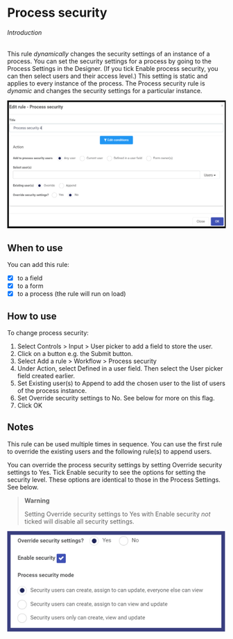 # Process security

###### Introduction
This rule *dynamically* changes the security settings of an instance of a process. You can set the security settings for a process by going to the Process Settings in the Designer.  (If you tick Enable process security, you can then select users and their access level.)  This setting is static and applies to every instance of the process.  The Process security rule is *dynamic* and changes the security settings for a particular instance.

![Process security rule dialog box 1](images/ProcessSecurity.png)

## When to use 

You can add this rule:
- [x] to a field
- [x] to a form 
- [x] to a process (the rule will run on load)

## How to use

To change process security:
1. Select Controls > Input > User picker to add a field to store the user.
2. Click on a button e.g. the Submit button.
3. Select Add a rule > Workflow > Process security
4. Under Action, select Defined in a user field. Then select the User picker field created earlier.
5. Set Existing user(s) to Append to add the chosen user to the list of users of the process instance.
6. Set Override security settings to No.  See below for more on this flag.
7. Click OK

## Notes

This rule can be used multiple times in sequence.  You can use the first rule to override the existing users and the following rule(s) to append users.

You can override the process security settings by setting Override security settings to Yes. Tick Enable security to see the options for setting the security level.  These options are identical to those in the Process Settings.  See below.

> **Warning** 
>
> Setting Override security settings to Yes with Enable security *not* ticked will disable all security settings.

![Process security rule dialog box 2](images/ProcessSecurity2.png)
